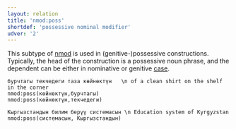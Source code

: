 ```yaml
---
layout: relation
title: 'nmod:poss'
shortdef: 'possessive nominal modifier'
udver: '2'
---
```


This subtype of [nmod]() is used in (genitive-)possessive constructions.
Typically, the head of the construction is a possessive noun phrase,
and the dependent can be either in nominative or genitive [case](tr-feat/Case).

~~~ sdparse
бурчтагы текчедеги таза көйнөктүн   \n of a clean shirt on the shelf in the corner
nmod:poss(көйнөктүн,бурчтагы)
nmod:poss(көйнөктүн,текчедеги)
~~~

~~~ sdparse
Кыргызстандын билим берүү системасын \n Education system of Kyrgyzstan
nmod:poss(системасын, Кыргызстандын)
~~~

<!-- Interlanguage links updated Út 9. května 2023, 20:04:21 CEST -->
